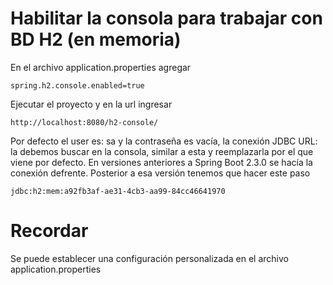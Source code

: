 # Habilitar la consola para trabajar con BD H2 (en memoria)
En el archivo application.properties agregar
```
spring.h2.console.enabled=true
```
Ejecutar el proyecto y en la url ingresar
```
http://localhost:8080/h2-console/
```
Por defecto el user es: sa y  la contraseña es vacía, la conexión JDBC URL: la debemos buscar en la consola, similar a esta
y reemplazarla por el que viene por defecto. En versiones anteriores a Spring Boot 2.3.0 se hacía la conexión defrente. 
Posterior a esa versión tenemos que hacer este paso
```
jdbc:h2:mem:a92fb3af-ae31-4cb3-aa99-84cc46641970
```
# Recordar
Se puede establecer una configuración personalizada en el archivo application.properties